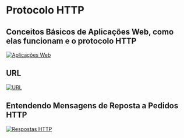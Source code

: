 # Protocolo HTTP

## Conceitos Básicos de Aplicações Web, como elas funcionam e o protocolo HTTP

[![Aplicações Web](https://img.youtube.com/vi/RsQ1tFLwldY/0.jpg)](https://www.youtube.com/watch?v=RsQ1tFLwldY)

## URL
[![URL](https://img.youtube.com/vi/ADQ_rhefgEk/0.jpg)](https://www.youtube.com/watch?v=ADQ_rhefgEk)

## Entendendo Mensagens de Reposta a Pedidos HTTP
[![Respostas HTTP](https://img.youtube.com/vi/sxiRFwQ1RJ4/0.jpg)](https://www.youtube.com/watch?v=sxiRFwQ1RJ4)
